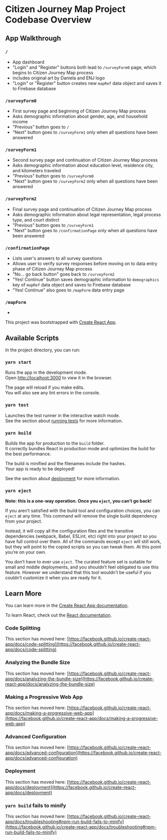 # Citizen Journey Map Project Codebase Overview

## App Walkthrough

### `/`

- App dashboard
- "Login" and "Register" buttons both lead to `/surveyForm0` page, which begins to Citizen Journey Map process
- includes original art by Daniela and ENJ logo
- "Login" or "Register" button creates new `mapRef` data object and saves it to Firebase database

### `/surveyForm0`

- First survey page and beginning of Citizen Journey Map process
- Asks demographic information about gender, age, and household income
- "Previous" button goes to `/`
- "Next" button goes to `/surveyForm1` only when all questions have been answered 

### `/surveyForm1`

- Second survey page and continuation of Citizen Journey Map process
- Asks demographic information about education level, residence city, and kilometers traveled
- "Previous" button goes to `/surveyForm0`
- "Next" button goes to `/surveyForm2` only when all questions have been answered 

### `/surveyForm2`

- Final survey page and continuation of Citizen Journey Map process
- Asks demographic information about legal representation, legal process type, and court distirct
- "Previous" button goes to `/surveyForm1`
- "Next" button goes to `/confirmationPage` only when all questions have been answered 

### `/confirmationPage`
- Lists user's answers to all survey questions 
- Allows user to verify survey responses before moving on to data entry phase of Citizen Journey Map process
- "No... go back button" goes back to `/surveyForm2`
- "Yes! Continue" button saves demographic information to `demographics` key of `mapRef` data object and saves to Firebase database
- "Yes! Continue" also goes to `/mapForm` data entry page

### `/mapForm`
- 



This project was bootstrapped with [Create React App](https://github.com/facebook/create-react-app).

## Available Scripts

In the project directory, you can run:

### `yarn start`

Runs the app in the development mode.\
Open [http://localhost:3000](http://localhost:3000) to view it in the browser.

The page will reload if you make edits.\
You will also see any lint errors in the console.

### `yarn test`

Launches the test runner in the interactive watch mode.\
See the section about [running tests](https://facebook.github.io/create-react-app/docs/running-tests) for more information.

### `yarn build`

Builds the app for production to the `build` folder.\
It correctly bundles React in production mode and optimizes the build for the best performance.

The build is minified and the filenames include the hashes.\
Your app is ready to be deployed!

See the section about [deployment](https://facebook.github.io/create-react-app/docs/deployment) for more information.

### `yarn eject`

**Note: this is a one-way operation. Once you `eject`, you can’t go back!**

If you aren’t satisfied with the build tool and configuration choices, you can `eject` at any time. This command will remove the single build dependency from your project.

Instead, it will copy all the configuration files and the transitive dependencies (webpack, Babel, ESLint, etc) right into your project so you have full control over them. All of the commands except `eject` will still work, but they will point to the copied scripts so you can tweak them. At this point you’re on your own.

You don’t have to ever use `eject`. The curated feature set is suitable for small and middle deployments, and you shouldn’t feel obligated to use this feature. However we understand that this tool wouldn’t be useful if you couldn’t customize it when you are ready for it.

## Learn More

You can learn more in the [Create React App documentation](https://facebook.github.io/create-react-app/docs/getting-started).

To learn React, check out the [React documentation](https://reactjs.org/).

### Code Splitting

This section has moved here: [https://facebook.github.io/create-react-app/docs/code-splitting](https://facebook.github.io/create-react-app/docs/code-splitting)

### Analyzing the Bundle Size

This section has moved here: [https://facebook.github.io/create-react-app/docs/analyzing-the-bundle-size](https://facebook.github.io/create-react-app/docs/analyzing-the-bundle-size)

### Making a Progressive Web App

This section has moved here: [https://facebook.github.io/create-react-app/docs/making-a-progressive-web-app](https://facebook.github.io/create-react-app/docs/making-a-progressive-web-app)

### Advanced Configuration

This section has moved here: [https://facebook.github.io/create-react-app/docs/advanced-configuration](https://facebook.github.io/create-react-app/docs/advanced-configuration)

### Deployment

This section has moved here: [https://facebook.github.io/create-react-app/docs/deployment](https://facebook.github.io/create-react-app/docs/deployment)

### `yarn build` fails to minify

This section has moved here: [https://facebook.github.io/create-react-app/docs/troubleshooting#npm-run-build-fails-to-minify](https://facebook.github.io/create-react-app/docs/troubleshooting#npm-run-build-fails-to-minify)
